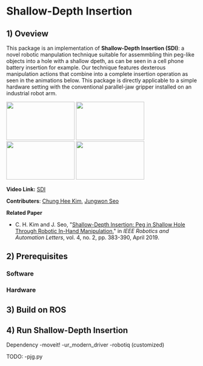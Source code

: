 # Shallow-Depth Insertion

## 1) Oveview

This package is an implementation of **Shallow-Depth Insertion (SDI)**: a novel robotic manpulation technique suitable for assemmbling thin peg-like objects into a hole with a shallow dpeth, as can be seen in a cell phone battery insertion for example. Our technique features dexterous manipulation actions that combine into a complete insertion operation as seen in the animations below. This package is directly applicable to a simple hardware setting with the conventional parallel-jaw gripper installed on an industrial robot arm. 

<img src="files/card.gif" width="180" height="101"> <img src="files/phone.gif" width="180" height="101"> <img src="files/lego.gif" width="180" height="101"> <img src="files/battery.gif" width="180" height="101">

**Video Link:** [SDI](https://www.youtube.com/watch?v=Nka-sCzrcSs)

**Contributers**: [Chung Hee Kim](https://sites.google.com/view/chjohnkim/home), [Jungwon Seo](http://junseo.people.ust.hk/)  

**Related Paper**
- C. H. Kim and J. Seo, "[Shallow-Depth Insertion: Peg in Shallow Hole Through Robotic In-Hand Manipulation](https://ieeexplore.ieee.org/document/8598749)," in *IEEE Robotics and Automation Letters*, vol. 4, no. 2, pp. 383-390, April 2019.

## 2) Prerequisites

### Software

### Hardware


## 3) Build on ROS

## 4) Run Shallow-Depth Insertion




Dependency
-moveit!
-ur_modern_driver
-robotiq (customized)

TODO:
-pjg.py



